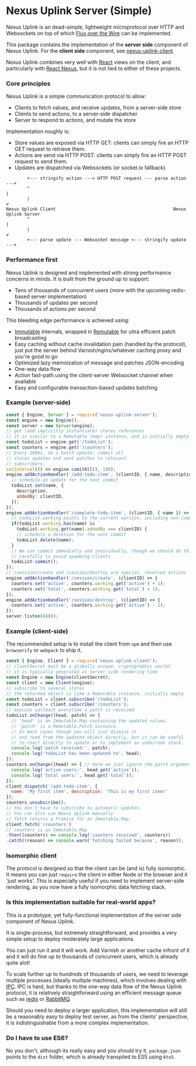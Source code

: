 Nexus Uplink Server (Simple)
============================

Nexus Uplink is an dead-simple, lightweight microprotocol over HTTP and Websockets on top of which [Flux over the Wire](codepen.io/write/flux-over-the-wire-part-1) can be implemented.

This package contains the implementation of the __server side__ component of Nexus Uplink.
For the __client side__ component, see [nexus-uplink-client](https://github.com/elierotenberg/nexus-uplink-client).

Nexus Uplink combines very well with [React](http://facebook.github.io/react/) views on the client, and particularly with [React Nexus](https://github.com/elierotenberg/react-nexus), but it is not tied to either of these projects.


### Core principles

Nexus Uplink is a simple communication protocol to allow:
- Clients to fetch values, and receive updates, from a server-side store
- Clients to send actions, to a server-side dispatcher
- Server to respond to actions, and mutate the store

Implementation roughly is:
- Store values are exposed via HTTP GET: clients can simply fire an HTTP GET request to retrieve them.
- Actions are send via HTTP POST: clients can simply fire an HTTP POST request to send them.
- Updates are dispatched via Websockets (or socket.io fallback)

```
        +--- stringify action ---> HTTP POST request --- parse action ---+
        ^                                                                |
        |                                                                v
Nexus Uplink Client                                             Nexus Uplink Server
        ^                                                                |
        |                                                                v
        +--- parse update --- Websocket message <--- stringify update ---+
```


### Performance first

Nexus Uplink is designed and implemented with strong performance concerns in minds.
It is built from the ground up to support:
- Tens of thousands of concurrent users (more with the upcoming redis-based server implementation)
- Thousands of updates per second
- Thousands of actions per second

This bleeding edge performance is achieved using:
- [Immutable](https://github.com/facebook/immutable-js) internals, wrapped in [Remutable](https://github.com/elierotenberg/remutable) for ultra efficient patch broadcasting
- Easy caching without cache invalidation pain (handled by the protocol), just put the server behind Varnish/nginx/whatever caching proxy and you're good to go
- Optimized lazy memoization of message and patches JSON-encoding
- One-way data flow
- Action fast-path using the client-server Websocket channel when available
- Easy and configurable transaction-based updates batching


### Example (server-side)

```js
const { Engine, Server } = require('nexus-uplink-server');
const engine = new Engine();
const server = new Server(engine);
// get (and implicitly instantiate) stores references
// it is similar to a Remutable (map) instance, and is initially empty
const todoList = engine.get('/todoList');
const counters = engine.get('/counters');
// Every 100ms, do a batch update: commit all
// stores updates and sent patches to relevant
// subscribers.
setInterval(() => engine.comitAll(), 100);
engine.addActionHandler('/add-todo-item', (clientID, { name, description }) => {
  // schedule an update for the next commit
  todoList.set(name, {
    description,
    addedBy: clientID,
  });
});
engine.addActionHandler('/complete-todo-item', (clientID, { name }) => {
  // todoList.working points to the current version, including non-commited changes
  if(todoList.working.has(name) &&
    todoList.working.get(name).addedBy === clientID) {
    // schedule a deletion for the next commit
    todoList.delete(name);
  }
  // We can commit immediatly and individually, though we should do this
  // carefully to avoid spamming clients
  todoList.commit();
});
// /session/create and /session/destroy are special, reserved actions
engine.addActionHandler('/session/create', (clientID) => {
  counters.set('active', counters.working.get('active') + 1);
  counters.set('total', counters.working.get('total') + 1);
});
engine.addActionHandler('/session/destroy', (clientID) => {
  counters.set('active', counters.working.get('active') - 1);
});
server.listen(8888);
```

### Example (client-side)

The recommended setup is to install the client from `npm` and then use `browserify` or `webpack` to ship it.

```js
const { Engine, Client } = require('nexus-uplink-client');
// clientSecret must be a globally unique, cryptographic secret
// it is typically generated at server-side rendering time
const Engine = new Engine(clientSecret);
const client = new Client(engine);
// subscribe to several stores
// the returned object is like a Remutable instance, initially empty
const todoList = client.subscribe('/todoList');
const counters = client.subscribe('/counters');
// execute callback everytime a patch is received
todoList.onChange((head, patch) => {
  // 'head' is an Immutable.Map containing the updated values.
  // 'patch' is a Remutable.Patch instance.
  // In most cases though you will just dismiss it
  // and read from the updated object directly, but it can be useful
  // to react directly to update or to implement an undo/redo stack.
  console.log('patch received:', patch);
  console.log('todoList has been updated to', head);
});
counters.onChange((head) => { // here we just ignore the patch argument
  console.log('active users:', head.get('active'));
  console.log('total users:', head.get('total'));
});
client.dispatch('/add-todo-item', {
  name: 'My first item', description: 'This is my first item!'
});
counters.unsubscribe();
// You don't have to subscribe to automatic updates.
// You can also use Nexus Uplink manually.
// fetch returns a Promise for an Immutable.Map.
client.fetch('/counters')
// counters is an Immutable.Map
.then((counters) => console.log('counters received', counters))
.catch((reason) => console.warn('fetching failed because', reason));
```
### Isomorphic client

The protocol is designed so that the client can be (and is) fully isomorphic. It means you can just `require` the client in either Node or the browser and it 'just works'. This is especially useful if you need to implement server-side rendering, as you now have a fully isomorphic data fetching stack.



### Is this implementation suitable for real-world apps?

This is a prototype, yet fully-functional implementation of the server side component of Nexus Uplink.

It is single-process, but extremely straightforward, and provides a very simple setup to deploy moderately large applications.

You can just run it and it will work. Add Varnish or another cache infront of it and it will do fine up to thousands of concurrent users, which is already quite alot!

To scale further up to hundreds of thousands of users, we need to leverage multiple processes (ideally multiple machines), which involves dealing with [IPC](http://en.wikipedia.org/wiki/Inter-process_communication). IPC is hard, but thanks to the one-way data flow of the Nexus Uplink protocol, it is relatively straightforward using an efficient message queue such as [redis](http://redis.io/) or [RabbitMQ](http://www.rabbitmq.com/).

Should you need to deploy a larger application, this implementation will still be a reasonably easy to deploy test server, as from the clients' perspective, it is indistinguishable from a more complex implementation.

### Do I have to use ES6?

No you don't, although its really easy and you should try it. `package.json` points to the `dist` folder, which is already transpiled to ES5 using `6to5`.
